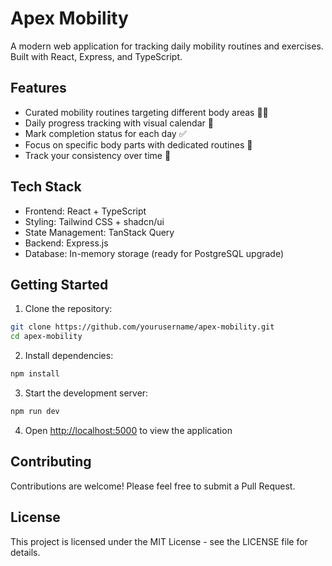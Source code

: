 # Apex Mobility

A modern web application for tracking daily mobility routines and exercises. Built with React, Express, and TypeScript.

## Features

- Curated mobility routines targeting different body areas 🏃‍♂️
- Daily progress tracking with visual calendar 📅
- Mark completion status for each day ✅
- Focus on specific body parts with dedicated routines 🎯
- Track your consistency over time 💪

## Tech Stack

- Frontend: React + TypeScript
- Styling: Tailwind CSS + shadcn/ui
- State Management: TanStack Query
- Backend: Express.js
- Database: In-memory storage (ready for PostgreSQL upgrade)

## Getting Started

1. Clone the repository:
```bash
git clone https://github.com/yourusername/apex-mobility.git
cd apex-mobility
```

2. Install dependencies:
```bash
npm install
```

3. Start the development server:
```bash
npm run dev
```

4. Open [http://localhost:5000](http://localhost:5000) to view the application

## Contributing

Contributions are welcome! Please feel free to submit a Pull Request.

## License

This project is licensed under the MIT License - see the LICENSE file for details.
